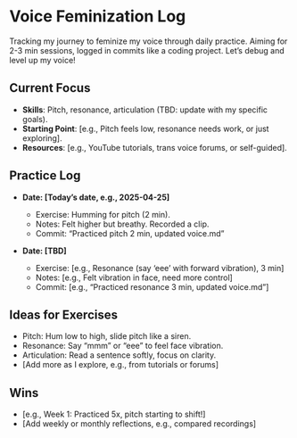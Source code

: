 # Voice Feminization Log

Tracking my journey to feminize my voice through daily practice. Aiming for 2-3 min sessions, logged in commits like a coding project. Let’s debug and level up my voice!

## Current Focus
- **Skills**: Pitch, resonance, articulation (TBD: update with my specific goals).
- **Starting Point**: [e.g., Pitch feels low, resonance needs work, or just exploring].
- **Resources**: [e.g., YouTube tutorials, trans voice forums, or self-guided].

## Practice Log
- **Date: [Today’s date, e.g., 2025-04-25]**
  - Exercise: Humming for pitch (2 min).
  - Notes: Felt higher but breathy. Recorded a clip.
  - Commit: “Practiced pitch 2 min, updated voice.md”

- **Date: [TBD]**
  - Exercise: [e.g., Resonance (say ‘eee’ with forward vibration), 3 min]
  - Notes: [e.g., Felt vibration in face, need more control]
  - Commit: [e.g., “Practiced resonance 3 min, updated voice.md”]

## Ideas for Exercises
- Pitch: Hum low to high, slide pitch like a siren.
- Resonance: Say “mmm” or “eee” to feel face vibration.
- Articulation: Read a sentence softly, focus on clarity.
- [Add more as I explore, e.g., from tutorials or forums]

## Wins
- [e.g., Week 1: Practiced 5x, pitch starting to shift!]
- [Add weekly or monthly reflections, e.g., compared recordings]
